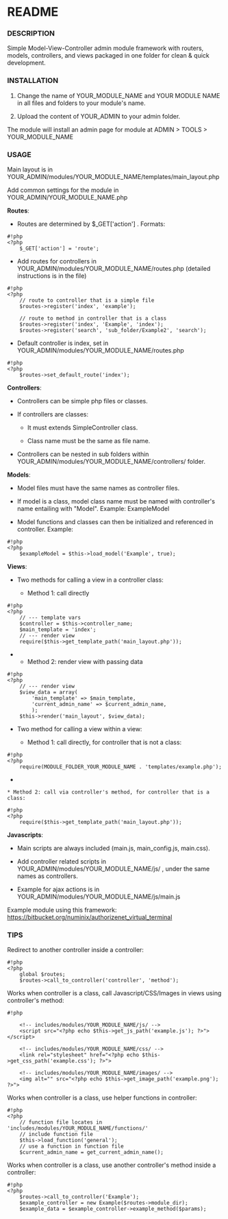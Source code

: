 # README #

### DESCRIPTION ###

Simple Model-View-Controller admin module framework with routers, models, controllers, and views
packaged in one folder for clean & quick development.


### INSTALLATION ###

1. Change the name of YOUR_MODULE_NAME and YOUR MODULE NAME in all files and folders to your module's name.

2. Upload the content of YOUR_ADMIN to your admin folder.

The module will install an admin page for module at ADMIN > TOOLS > YOUR_MODULE_NAME


### USAGE ###

Main layout is in YOUR_ADMIN/modules/YOUR_MODULE_NAME/templates/main_layout.php

Add common settings for the module in YOUR_ADMIN/YOUR_MODULE_NAME.php

**Routes**:

- Routes are determined by $_GET['action'] . Formats:

```
#!php
<?php
	$_GET['action'] = 'route';
```

- Add routes for controllers in YOUR_ADMIN/modules/YOUR_MODULE_NAME/routes.php (detailed instructions is in the file)

```
#!php
<?php
	// route to controller that is a simple file
	$routes->register('index', 'example');

	// route to method in controller that is a class 
	$routes->register('index', 'Example', 'index');
	$routes->register('search', 'sub_folder/Example2', 'search');

```

- Default controller is index, set in YOUR_ADMIN/modules/YOUR_MODULE_NAME/routes.php

```
#!php
<?php
	$routes->set_default_route('index');
```

**Controllers**:

- Controllers can be simple php files or classes.

- If controllers are classes:

	* It must extends SimpleController class.

	* Class name must be the same as file name.

- Controllers can be nested in sub folders within YOUR_ADMIN/modules/YOUR_MODULE_NAME/controllers/ folder.

**Models**:

- Model files must have the same names as controller files.

- If model is a class, model class name must be named with controller's name entailing with "Model". Example: ExampleModel

- Model functions and classes can then be initialized and referenced in controller. Example:

```
#!php
<?php
	$exampleModel = $this->load_model('Example', true);
```

**Views**:

- Two methods for calling a view in a controller class:

	* Method 1: call directly

```
#!php
<?php
	// --- template vars
	$controller = $this->controller_name;
	$main_template = 'index';
	// --- render view
	require($this->get_template_path('main_layout.php'));
```
- 
	* Method 2: render view with passing data

```
#!php
<?php
	// --- render view
	$view_data = array(
		'main_template' => $main_template,
		'current_admin_name' => $current_admin_name,
		);
	$this->render('main_layout', $view_data);
```

- Two method for calling a view within a view:

	* Method 1: call directly, for controller that is not a class:

```
#!php
<?php
	require(MODULE_FOLDER_YOUR_MODULE_NAME . 'templates/example.php');
```
- 

	* Method 2: call via controller's method, for controller that is a class:


```
#!php
<?php
	require($this->get_template_path('main_layout.php'));
```

**Javascripts**:

- Main scripts are always included (main.js, main_config.js, main.css).

- Add controller related scripts in YOUR_ADMIN/modules/YOUR_MODULE_NAME/js/ , under the same names as controllers.

- Example for ajax actions is in YOUR_ADMIN/modules/YOUR_MODULE_NAME/js/main.js

Example module using this framework:
https://bitbucket.org/numinix/authorizenet_virtual_terminal


### TIPS ###
Redirect to another controller inside a controller:

```
#!php
<?php
	global $routes;
	$routes->call_to_controller('controller', 'method');
```

Works when controller is a class, call Javascript/CSS/Images in views using controller's method:

```
#!php

	<!-- includes/modules/YOUR_MODULE_NAME/js/ -->
	<script src="<?php echo $this->get_js_path('example.js'); ?>"></script>

	<!-- includes/modules/YOUR_MODULE_NAME/css/ -->
	<link rel="stylesheet" href="<?php echo $this->get_css_path('example.css'); ?>">

	<!-- includes/modules/YOUR_MODULE_NAME/images/ -->
	<img alt="" src="<?php echo $this->get_image_path('example.png'); ?>">
```

Works when controller is a class, use helper functions in controller:

```
#!php
<?php
	// function file locates in 'includes/modules/YOUR_MODULE_NAME/functions/'
	// include function file
	$this->load_function('general');
	// use a function in function file
	$current_admin_name = get_current_admin_name();
```

Works when controller is a class, use another controller's method inside a controller:

```
#!php
<?php
	$routes->call_to_controller('Example');
	$example_controller = new Example($routes->module_dir);
	$example_data = $example_controller->example_method($params);
```
